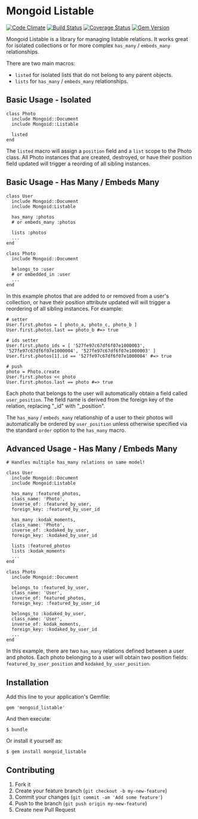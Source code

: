 # Mongoid Listable
[![Code Climate](https://codeclimate.com/repos/527c1e427e00a44bc100c7e3/badges/344ff1980ca523c67291/gpa.png)](https://codeclimate.com/repos/527c1e427e00a44bc100c7e3/feed)
[![Build Status](https://travis-ci.org/richardcalahan/mongoid_listable.png?branch=master)](https://travis-ci.org/richardcalahan/mongoid_listable)
[![Coverage Status](https://coveralls.io/repos/richardcalahan/mongoid_listable/badge.png?branch=master)](https://coveralls.io/r/richardcalahan/mongoid_listable?branch=master)
[![Gem Version](https://badge.fury.io/rb/mongoid_listable.png)](http://badge.fury.io/rb/mongoid_listable)

Mongoid Listable is a library for managing listable relations. It works great for isolated collections or for more complex `has_many` / `embeds_many` relationships.

There are two main macros:   

* `listed` for isolated lists that do not belong to any parent objects.   
* `lists`  for `has_many` / `embeds_many` relationships.


## Basic Usage - Isolated

    class Photo
      include Mongoid::Document
      include Mongoid::Listable
      
      listed
    end
    
The `listed` macro will assign a `position` field and a `list` scope to the Photo class. All Photo instances that are
created, destroyed, or have their position field updated will trigger a reording of all sibling instances. 
    
    
## Basic Usage - Has Many / Embeds Many


    class User
      include Mongoid::Document
      include Mongoid:Listable
    
      has_many :photos
      # or embeds_many :photos
      
      lists :photos
      ...
    end
    
    class Photo
      include Mongoid::Document
      
      belongs_to :user
      # or embedded_in :user
      ...
    end
    
In this example photos that are added to or removed from a user's collection, or have their position attribute updated
will will trigger a reordering of all sibling instances. For example:

    # setter
    User.first.photos = [ photo_a, photo_c, photo_b ]
    User.first.photos.last == photo_b #=> true
    
    # ids setter
    User.first.photo_ids = [ '527fe97c67df6f07e1000003', '527fe97c67df6f07e1000004', '527fe97c67df6f07e1000003' ]
    User.first.photos[1].id == '527fe97c67df6f07e1000004' #=> true
    
    # push
    photo = Photo.create
    User.first.photos << photo
    User.first.photos.last == photo #=> true
    
    

Each photo that belongs to the user will automatically obtain a field called `user_position`. The field name
is derived from the foreign key of the relation, replacing "\_id" with "_position".

The `has_many` / `embeds_many` relationship of a user to their photos will automatically be ordered by `user_position` unless otherwise specified
via the standard `order` option to the `has_many` macro. 
    
## Advanced Usage - Has Many / Embeds Many

    # Handles multiple has_many relations on same model!
    
    class User
      include Mongoid::Document
      include Mongoid:Listable
    
      has_many :featured_photos, 
      class_name: 'Photo', 
      inverse_of: :featured_by_user, 
      foreign_key: :featured_by_user_id
      
      has_many :kodak_moments, 
      class_name: 'Photo', 
      inverse_of: :kodaked_by_user, 
      foreign_key: :kodaked_by_user_id
      
      lists :featured_photos
      lists :kodak_moments
      ...
    end
    
    class Photo
      include Mongoid::Document
      
      belongs_to :featured_by_user, 
      class_name: 'User', 
      inverse_of: featured_photos, 
      foreign_key: :featured_by_user_id
      
      belongs_to :kodaked_by_user, 
      class_name: 'User', 
      inverse_of: kodak_moments, 
      foreign_key: :kodaked_by_user_id
      ...
    end
    
    
In this example, there are two `has_many` relations defined between a user and photos. Each photo belonging to a user will 
obtain two position fields: `featured_by_user_position` and `kodaked_by_user_position`.


## Installation

Add this line to your application's Gemfile:

    gem 'mongoid_listable'

And then execute:

    $ bundle

Or install it yourself as:

    $ gem install mongoid_listable

## Contributing

1. Fork it
2. Create your feature branch (`git checkout -b my-new-feature`)
3. Commit your changes (`git commit -am 'Add some feature'`)
4. Push to the branch (`git push origin my-new-feature`)
5. Create new Pull Request
